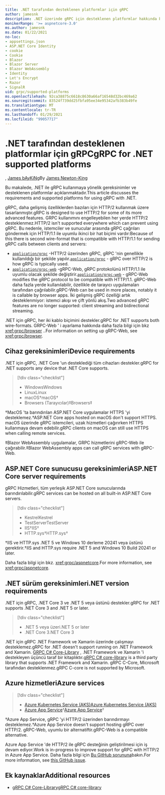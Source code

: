 ```yaml
---
title: .NET tarafından desteklenen platformlar için gRPC
author: jamesnk
description: .NET üzerinde gRPC için desteklenen platformlar hakkında bilgi edinin.
monikerRange: '>= aspnetcore-3.0'
ms.author: jamesnk
ms.date: 01/22/2021
no-loc:
- appsettings.json
- ASP.NET Core Identity
- cookie
- Cookie
- Blazor
- Blazor Server
- Blazor WebAssembly
- Identity
- Let's Encrypt
- Razor
- SignalR
uid: grpc/supported-platforms
ms.openlocfilehash: 92ca38875c6618c8630a66af16548d32bc469a62
ms.sourcegitcommit: 83524f739dd25fbfa95ee34e95342afb383b49fe
ms.translationtype: MT
ms.contentlocale: tr-TR
ms.lasthandoff: 01/29/2021
ms.locfileid: "99057717"
---
```

# <a name="grpc-for-net-supported-platforms"></a><span data-ttu-id="865f7-103">.NET tarafından desteklenen platformlar için gRPC</span><span class="sxs-lookup"><span data-stu-id="865f7-103">gRPC for .NET supported platforms</span></span>

<span data-ttu-id="865f7-104">, [James bAyKiNg](https://twitter.com/jamesnk)</span><span class="sxs-lookup"><span data-stu-id="865f7-104">By [James Newton-King](https://twitter.com/jamesnk)</span></span>

<span data-ttu-id="865f7-105">Bu makalede, .NET ile gRPC kullanmaya yönelik gereksinimler ve desteklenen platformlar açıklanmaktadır.</span><span class="sxs-lookup"><span data-stu-id="865f7-105">This article discusses the requirements and supported platforms for using gRPC with .NET.</span></span>

<span data-ttu-id="865f7-106">gRPC, daha gelişmiş özelliklerden bazıları için HTTP/2 kullanmak üzere tasarlanmıştır.</span><span class="sxs-lookup"><span data-stu-id="865f7-106">gRPC is designed to use HTTP/2 for some of its more advanced features.</span></span> <span data-ttu-id="865f7-107">GRPC kullanımını engelleyebilen her yerde HTTP/2 desteklenmez.</span><span class="sxs-lookup"><span data-stu-id="865f7-107">HTTP/2 isn't supported everywhere which can prevent using gRPC.</span></span> <span data-ttu-id="865f7-108">Bu nedenle, istemciler ve sunucular arasında gRPC çağrıları göndermek için HTTP/1.1 ile uyumlu ikinci bir hat biçimi vardır:</span><span class="sxs-lookup"><span data-stu-id="865f7-108">Because of this there is second wire-format that is compatible with HTTP/1.1 for sending gRPC calls between clients and servers:</span></span>

* <span data-ttu-id="865f7-109">[`application/grpc`](https://github.com/grpc/grpc/blob/master/doc/PROTOCOL-HTTP2.md) -HTTP/2 üzerinden gRPC, gRPC 'nin genellikle kullanıldığı bir şekilde yapılır.</span><span class="sxs-lookup"><span data-stu-id="865f7-109">[`application/grpc`](https://github.com/grpc/grpc/blob/master/doc/PROTOCOL-HTTP2.md) - gRPC over HTTP/2 is how gRPC is typically used.</span></span>
* <span data-ttu-id="865f7-110">[`application/grpc-web`](https://github.com/grpc/grpc/blob/master/doc/PROTOCOL-WEB.md) -gRPC-Web, gRPC protokolünü HTTP/1.1 ile uyumlu olacak şekilde değiştirir.</span><span class="sxs-lookup"><span data-stu-id="865f7-110">[`application/grpc-web`](https://github.com/grpc/grpc/blob/master/doc/PROTOCOL-WEB.md) - gRPC-Web modifies the gRPC protocol to be compatible with HTTP/1.1.</span></span> <span data-ttu-id="865f7-111">gRPC-Web daha fazla yerde kullanılabilir, özellikle de tarayıcı uygulamaları tarafından çağrılabilir.</span><span class="sxs-lookup"><span data-stu-id="865f7-111">gRPC-Web can be used in more places, notably it is callable by browser apps.</span></span> <span data-ttu-id="865f7-112">İki gelişmiş gRPC özelliği artık desteklenmiyor: istemci akışı ve çift yönlü akış.</span><span class="sxs-lookup"><span data-stu-id="865f7-112">Two advanced gRPC features are no longer supported: client streaming and bidirectional streaming.</span></span>

<span data-ttu-id="865f7-113">.NET için gRPC, her iki kablo biçimini destekler.</span><span class="sxs-lookup"><span data-stu-id="865f7-113">gRPC for .NET supports both wire-formats.</span></span> <span data-ttu-id="865f7-114">GRPC-Web ' i ayarlama hakkında daha fazla bilgi için bkz <xref:grpc/browser> ..</span><span class="sxs-lookup"><span data-stu-id="865f7-114">For information on setting up gRPC-Web, see <xref:grpc/browser>.</span></span>

## <a name="device-requirements"></a><span data-ttu-id="865f7-115">Cihaz gereksinimleri</span><span class="sxs-lookup"><span data-stu-id="865f7-115">Device requirements</span></span>

<span data-ttu-id="865f7-116">.NET için gRPC, .NET Core 'un desteklediği tüm cihazları destekler.</span><span class="sxs-lookup"><span data-stu-id="865f7-116">gRPC for .NET supports any device that .NET Core supports.</span></span>

> [!div class="checklist"]
>
> * <span data-ttu-id="865f7-117">Windows</span><span class="sxs-lookup"><span data-stu-id="865f7-117">Windows</span></span>
> * <span data-ttu-id="865f7-118">Linux</span><span class="sxs-lookup"><span data-stu-id="865f7-118">Linux</span></span>
> * <span data-ttu-id="865f7-119">macOS&dagger;</span><span class="sxs-lookup"><span data-stu-id="865f7-119">macOS&dagger;</span></span>
> * <span data-ttu-id="865f7-120">Browsers (Tarayıcılar)&Dagger;</span><span class="sxs-lookup"><span data-stu-id="865f7-120">Browsers&Dagger;</span></span>

<span data-ttu-id="865f7-121">&dagger;MacOS 'ta barındırılan ASP.NET Core uygulamalar HTTPS 'yi desteklemez.</span><span class="sxs-lookup"><span data-stu-id="865f7-121">&dagger;ASP.NET Core apps hosted on macOS don't support HTTPS.</span></span> <span data-ttu-id="865f7-122">macOS üzerinde gRPC istemcileri, uzak hizmetleri çağırırken HTTPS kullanmaya devam edebilir.</span><span class="sxs-lookup"><span data-stu-id="865f7-122">gRPC clients on macOS can still use HTTPS when calling remote services.</span></span>

<span data-ttu-id="865f7-123">&Dagger;Blazor WebAssembly uygulamalar, GRPC hizmetlerini gRPC-Web ile çağırabilir.</span><span class="sxs-lookup"><span data-stu-id="865f7-123">&Dagger;Blazor WebAssembly apps can call gRPC services with gRPC-Web.</span></span>

## <a name="aspnet-core-server-requirements"></a><span data-ttu-id="865f7-124">ASP.NET Core sunucusu gereksinimleri</span><span class="sxs-lookup"><span data-stu-id="865f7-124">ASP.NET Core server requirements</span></span>

<span data-ttu-id="865f7-125">gRPC Hizmetleri, tüm yerleşik ASP.NET Core sunucularında barındırılabilir.</span><span class="sxs-lookup"><span data-stu-id="865f7-125">gRPC services can be hosted on all built-in ASP.NET Core servers.</span></span>

> [!div class="checklist"]
>
> * <span data-ttu-id="865f7-126">Kestrel</span><span class="sxs-lookup"><span data-stu-id="865f7-126">Kestrel</span></span>
> * <span data-ttu-id="865f7-127">TestServer</span><span class="sxs-lookup"><span data-stu-id="865f7-127">TestServer</span></span>
> * <span data-ttu-id="865f7-128">IIS&dagger;</span><span class="sxs-lookup"><span data-stu-id="865f7-128">IIS&dagger;</span></span>
> * <span data-ttu-id="865f7-129">HTTP.sys&dagger;</span><span class="sxs-lookup"><span data-stu-id="865f7-129">HTTP.sys&dagger;</span></span>

<span data-ttu-id="865f7-130">&dagger;IIS ve HTTP.sys .NET 5 ve Windows 10 derleme 20241 veya üstünü gerektirir.</span><span class="sxs-lookup"><span data-stu-id="865f7-130">&dagger;IIS and HTTP.sys require .NET 5 and Windows 10 Build 20241 or later.</span></span>

<span data-ttu-id="865f7-131">Daha fazla bilgi için bkz. <xref:grpc/aspnetcore>.</span><span class="sxs-lookup"><span data-stu-id="865f7-131">For more information, see <xref:grpc/aspnetcore>.</span></span>

## <a name="net-version-requirements"></a><span data-ttu-id="865f7-132">.NET sürüm gereksinimleri</span><span class="sxs-lookup"><span data-stu-id="865f7-132">.NET version requirements</span></span>

<span data-ttu-id="865f7-133">.NET için gRPC, .NET Core 3 ve .NET 5 veya üstünü destekler.</span><span class="sxs-lookup"><span data-stu-id="865f7-133">gRPC for .NET supports .NET Core 3 and .NET 5 or later.</span></span>

> [!div class="checklist"]
>
> * <span data-ttu-id="865f7-134">.NET 5 veya üzeri</span><span class="sxs-lookup"><span data-stu-id="865f7-134">.NET 5 or later</span></span>
> * <span data-ttu-id="865f7-135">.NET Core 3</span><span class="sxs-lookup"><span data-stu-id="865f7-135">.NET Core 3</span></span>

<span data-ttu-id="865f7-136">.NET için gRPC .NET Framework ve Xamarin üzerinde çalışmayı desteklemez.</span><span class="sxs-lookup"><span data-stu-id="865f7-136">gRPC for .NET doesn't support running on .NET Framework and Xamarin.</span></span> <span data-ttu-id="865f7-137">[GRPC C# Core-Library](https://grpc.io/docs/languages/csharp/quickstart/) , .NET Framework ve Xamarin 'i destekleyen üçüncü taraf bir kitaplıktır.</span><span class="sxs-lookup"><span data-stu-id="865f7-137">[gRPC C# core-library](https://grpc.io/docs/languages/csharp/quickstart/) is a third party library that supports .NET Framework and Xamarin.</span></span> <span data-ttu-id="865f7-138">gRPC C-Core, Microsoft tarafından desteklenmez.</span><span class="sxs-lookup"><span data-stu-id="865f7-138">gRPC C-core is not supported by Microsoft.</span></span>

## <a name="azure-services"></a><span data-ttu-id="865f7-139">Azure hizmetleri</span><span class="sxs-lookup"><span data-stu-id="865f7-139">Azure services</span></span>

> [!div class="checklist"]
>
> * [<span data-ttu-id="865f7-140">Azure Kubernetes Service (AKS)</span><span class="sxs-lookup"><span data-stu-id="865f7-140">Azure Kubernetes Service (AKS)</span></span>](https://azure.microsoft.com/services/kubernetes-service/)
> * <span data-ttu-id="865f7-141">[Azure App Service](https://azure.microsoft.com/services/app-service/)&dagger;</span><span class="sxs-lookup"><span data-stu-id="865f7-141">[Azure App Service](https://azure.microsoft.com/services/app-service/)&dagger;</span></span>

<span data-ttu-id="865f7-142">&dagger;Azure App Service, gRPC 'yi HTTP/2 üzerinden barındırmayı desteklemez.</span><span class="sxs-lookup"><span data-stu-id="865f7-142">&dagger;Azure App Service doesn't support hosting gRPC over HTTP/2.</span></span> <span data-ttu-id="865f7-143">gRPC-Web, uyumlu bir alternatiftir.</span><span class="sxs-lookup"><span data-stu-id="865f7-143">gRPC-Web is a compatible alternative.</span></span>

<span data-ttu-id="865f7-144">Azure App Service 'de HTTP/2 ile gRPC desteğinin geliştirilmesi için iş devam ediyor.</span><span class="sxs-lookup"><span data-stu-id="865f7-144">Work is in-progress to improve support for gRPC with HTTP/2 in Azure App Service.</span></span> <span data-ttu-id="865f7-145">Daha fazla bilgi için [Bu GitHub sorununa](https://github.com/dotnet/AspNetCore/issues/9020)bakın.</span><span class="sxs-lookup"><span data-stu-id="865f7-145">For more information, see [this GitHub issue](https://github.com/dotnet/AspNetCore/issues/9020).</span></span>

## <a name="additional-resources"></a><span data-ttu-id="865f7-146">Ek kaynaklar</span><span class="sxs-lookup"><span data-stu-id="865f7-146">Additional resources</span></span>

* [<span data-ttu-id="865f7-147">gRPC C# Core-Library</span><span class="sxs-lookup"><span data-stu-id="865f7-147">gRPC C# core-library</span></span>](https://grpc.io/docs/languages/csharp/quickstart/)
